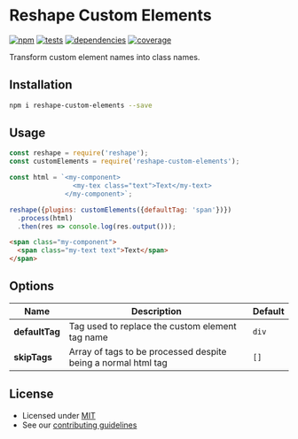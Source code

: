 # Reshape Custom Elements

[![npm](https://img.shields.io/npm/v/reshape-custom-elements.svg?style=flat-square)](https://npmjs.com/package/reshape-custom-elements)
[![tests](https://img.shields.io/travis/reshape/custom-elements.svg?style=flat-square)](https://travis-ci.org/reshape/custom-elements?branch=master)
[![dependencies](https://img.shields.io/david/reshape/custom-elements.svg?style=flat-square)](https://david-dm.org/reshape/custom-elements)
[![coverage](https://img.shields.io/coveralls/reshape/custom-elements.svg?style=flat-square)](https://coveralls.io/r/reshape/custom-elements?branch=master)

Transform custom element names into class names.

## Installation

```sh
npm i reshape-custom-elements --save
```

## Usage

```js
const reshape = require('reshape');
const customElements = require('reshape-custom-elements');

const html = `<my-component>
                <my-tex class="text">Text</my-text>
              </my-component>`;

reshape({plugins: customElements({defaultTag: 'span'})})
  .process(html)
  .then(res => console.log(res.output()));
```

```html
<span class="my-component">
  <span class="my-text text">Text</span>
</span>
```

## Options

| Name | Description | Default |
| ---- | ----------- | ------- |
| **defaultTag** | Tag used to replace the custom element tag name | `div` |
| **skipTags** | Array of tags to be processed despite being a normal html tag | `[]`

## License

- Licensed under [MIT](LICENCE.md)
- See our [contributing guidelines](contributing.md)
